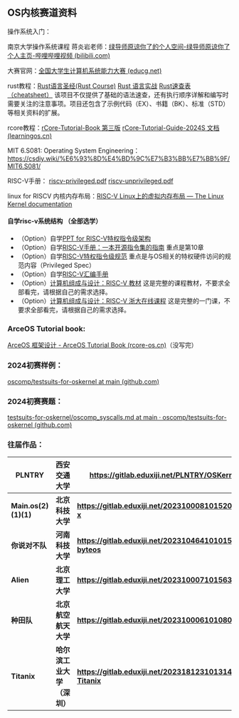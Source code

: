 ## OS内核赛道资料

操作系统入门：

南京大学操作系统课程 蒋炎岩老师：[绿导师原谅你了的个人空间-绿导师原谅你了个人主页-哔哩哔哩视频 (bilibili.com)](https://space.bilibili.com/202224425?spm_id_from=333.337.0.0)

大赛官网：[全国大学生计算机系统能力大赛 (educg.net)](https://os.educg.net/#/)

rust教程：[Rust语言圣经(Rust Course)](https://course.rs/about-book.html)
[Rust 语言实战](https://github.com/sunface/rust-by-practice)
[Rust速查表（cheatsheet）](https://cheats.rs/) 该项目不仅提供了基础的语法速查，还有执行顺序详解和编写时需要关注的注意事项。项目还包含了示例代码（EX）、书籍（BK）、标准（STD）等相关资料的扩展。

rcore教程：[rCore-Tutorial-Book 第三版](https://rcore-os.cn/rCore-Tutorial-Book-v3/chapter0/index.html) [rCore-Tutorial-Guide-2024S 文档 (learningos.cn)](https://learningos.cn/rCore-Tutorial-Guide-2024S/)

MIT 6.S081: Operating System Engineering：https://csdiy.wiki/%E6%93%8D%E4%BD%9C%E7%B3%BB%E7%BB%9F/MIT6.S081/

RISC-V手册： [riscv-privileged.pdf](riscv-privileged.pdf)  [riscv-unprivileged.pdf](riscv-unprivileged.pdf) 

linux for RISCV 内核内存布局：[RISC-V Linux上的虚拟内存布局 — The Linux Kernel documentation](https://www.kernel.org/doc/html/v6.8/translations/zh_CN/arch/riscv/vm-layout.html)

#### 自学risc-v系统结构 （全部选学）
- （Option）自学[PPT for RISC-V特权指令级架构](https://content.riscv.org/wp-content/uploads/2018/05/riscv-privileged-BCN.v7-2.pdf)
- （Option）自学[RISC-V手册：一本开源指令集的指南](http://riscvbook.com/chinese/RISC-V-Reader-Chinese-v2p1.pdf) 重点是第10章
- （Option）自学[RISC-V特权指令级规范](https://riscv.org/technical/specifications/) 重点是与OS相关的特权硬件访问的规范内容（Privileged Spec）
- （Option）自学[RISC-V汇编手册](https://github.com/riscv-non-isa/riscv-asm-manual/blob/master/riscv-asm.md)
- （Option）[计算机组成与设计：RISC-V 教材](https://item.jd.com/12887758.html) 这是完整的课程教材，不要求全部看完，请根据自己的需求选择。
- （Option）[计算机组成与设计：RISC-V 浙大在线课程](http://www.icourse163.org/course/ZJU-1452997167) 这是完整的一门课，不要求全部看完，请根据自己的需求选择。

### ArceOS Tutorial book:

[ArceOS 框架设计 - ArceOS Tutorial Book (rcore-os.cn)](https://rcore-os.cn/arceos-tutorial-book/ch02-02.html)（没写完）

### 2024初赛样例：

[oscomp/testsuits-for-oskernel at main (github.com)](https://github.com/oscomp/testsuits-for-oskernel/tree/main?tab=readme-ov-file)

### 2024初赛赛题：

[testsuits-for-oskernel/oscomp_syscalls.md at main · oscomp/testsuits-for-oskernel (github.com)](https://github.com/oscomp/testsuits-for-oskernel/blob/main/oscomp_syscalls.md)

### 往届作品：

| **PLNTRY**           | **西安交通大学**           | **https://gitlab.eduxiji.net/PLNTRY/OSKernel2023-umi**       |
| -------------------- | -------------------------- | ------------------------------------------------------------ |
| **Main.os(2)(1)(1)** | **北京科技大学**           | **https://gitlab.eduxiji.net/202310008101520/oskernel2023-x** |
| **你说对不队**       | **河南科技大学**           | **https://gitlab.eduxiji.net/202310464101015/oskernel2023-byteos** |
| **Alien**            | **北京理工大学**           | **https://gitlab.eduxiji.net/202310007101563/Alien**         |
| **种田队**           | **北京航空航天大学**       | **https://gitlab.eduxiji.net/202310006101080/zhongtianos**   |
| **Titanix**          | **哈尔滨工业大学（深圳）** | **https://gitlab.eduxiji.net/202318123101314/oskernel2023-Titanix** |

